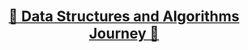 <h1 align="center"><a href="https://github.com/raingrain/data-structures-and-algorithms-journey" target="_blank">🎉 Data Structures and Algorithms Journey 🎉</a></h1>
